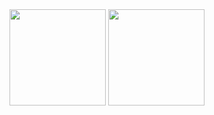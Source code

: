 <div align="center">
  <img src="https://github-readme-stats.vercel.app/api?username=liam4601&show_icons=true&count_private=true&include_all_commits=true&theme=tokyonight&hide_border=true" height="170" />
  <img src="https://github-readme-stats.vercel.app/api/top-langs/?username=liam4601&layout=compact&theme=tokyonight&hide_border=true&langs_count=8" height="170" />
</div>
